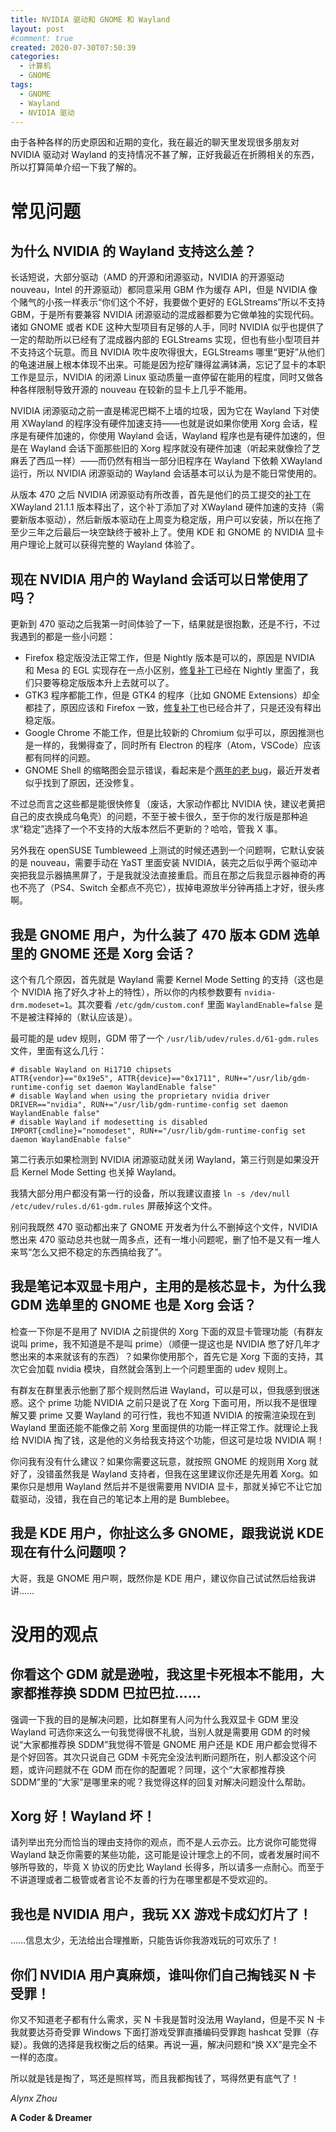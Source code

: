 ```yaml
---
title: NVIDIA 驱动和 GNOME 和 Wayland
layout: post
#comment: true
created: 2020-07-30T07:50:39
categories:
  - 计算机
  - GNOME
tags:
  - GNOME
  - Wayland
  - NVIDIA 驱动
---
```

由于各种各样的历史原因和近期的变化，我在最近的聊天里发现很多朋友对 NVIDIA 驱动对 Wayland 的支持情况不甚了解，正好我最近在折腾相关的东西，所以打算简单介绍一下我了解的。

<!--more-->

# 常见问题

## 为什么 NVIDIA 的 Wayland 支持这么差？

长话短说，大部分驱动（AMD 的开源和闭源驱动，NVIDIA 的开源驱动 nouveau，Intel 的开源驱动）都同意采用 GBM 作为缓存 API，但是 NVIDIA 像个赌气的小孩一样表示“你们这个不好，我要做个更好的 EGLStreams”所以不支持 GBM，于是所有要兼容 NVIDIA 闭源驱动的混成器都要为它做单独的实现代码。诸如 GNOME 或者 KDE 这种大型项目有足够的人手，同时 NVIDIA 似乎也提供了一定的帮助所以已经有了混成器内部的 EGLStreams 实现，但也有些小型项目并不支持这个玩意。而且 NVIDIA 吹牛皮吹得很大，EGLStreams 哪里“更好”从他们的龟速进展上根本体现不出来。可能是因为挖矿赚得盆满钵满，忘记了显卡的本职工作是显示，NVIDIA 的闭源 Linux 驱动质量一直停留在能用的程度，同时又做各种各样限制导致开源的 nouveau 在较新的显卡上几乎不能用。

NVIDIA 闭源驱动之前一直是稀泥巴糊不上墙的垃圾，因为它在 Wayland 下对使用 XWayland 的程序没有硬件加速支持——也就是说如果你使用 Xorg 会话，程序是有硬件加速的，你使用 Wayland 会话，Wayland 程序也是有硬件加速的，但是在 Wayland 会话下面那些旧的 Xorg 程序就没有硬件加速（听起来就像捡了芝麻丢了西瓜一样）——而仍然有相当一部分旧程序在 Wayland 下依赖 XWayland 运行，所以 NVIDIA 闭源驱动的 Wayland 会话基本可以认为是不能日常使用的。

从版本 470 之后 NVIDIA 闭源驱动有所改善，首先是他们的员工提交的[补丁](https://gitlab.freedesktop.org/xorg/xserver/-/merge_requests/587/diffs)在 XWayland 21.1.1 版本释出了，这个补丁添加了对 XWayland 硬件加速的支持（需要新版本驱动），然后新版本驱动在上周变为稳定版，用户可以安装，所以在拖了至少三年之后最后一块空缺终于被补上了。使用 KDE 和 GNOME 的 NVIDIA 显卡用户理论上就可以获得完整的 Wayland 体验了。

## 现在 NVIDIA 用户的 Wayland 会话可以日常使用了吗？

更新到 470 驱动之后我第一时间体验了一下，结果就是很抱歉，还是不行，不过我遇到的都是一些小问题：

- Firefox 稳定版没法正常工作，但是 Nightly 版本是可以的，原因是 NVIDIA 和 Mesa 的 EGL 实现存在一点小区别，[修复补丁](https://hg.mozilla.org/mozilla-central/rev/c2191ee9cb65)已经在 Nightly 里面了，我们只要等稳定版版本升上去就可以了。
- GTK3 程序都能工作，但是 GTK4 的程序（比如 GNOME Extensions）却全都挂了，原因应该和 Firefox 一致，[修复补丁](https://gitlab.gnome.org/GNOME/gtk/-/merge_requests/3726)也已经合并了，只是还没有释出稳定版。
- Google Chrome 不能工作，但是比较新的 Chromium 似乎可以，原因推测也是一样的，我懒得查了，同时所有 Electron 的程序（Atom，VSCode）应该都有同样的问题。
- GNOME Shell 的缩略图会显示错误，看起来是个[两年的老 bug](https://gitlab.gnome.org/GNOME/mutter/-/issues/528)，最近开发者似乎找到了原因，还没修复。

不过总而言之这些都是能很快修复（废话，大家动作都比 NVIDIA 快，建议老黄把自己的皮衣换成乌龟壳）的问题，不至于被卡很久，至于你的发行版是那种追求“稳定”选择了一个不支持的大版本然后不更新的？哈哈，管我 X 事。

另外我在 openSUSE Tumbleweed 上测试的时候还遇到一个问题啊，它默认安装的是 nouveau，需要手动在 YaST 里面安装 NVIDIA，装完之后似乎两个驱动冲突把我显示器搞黑屏了，于是我就没法直接重启。而且在那之后我显示器神奇的再也不亮了（PS4、Switch 全都点不亮它），拔掉电源放半分钟再插上才好，很头疼啊。

## 我是 GNOME 用户，为什么装了 470 版本 GDM 选单里的 GNOME 还是 Xorg 会话？

这个有几个原因，首先就是 Wayland 需要 Kernel Mode Setting 的支持（这也是个 NVIDIA 拖了好久才补上的特性），所以你的内核参数要有 `nvidia-drm.modeset=1`。其次要看 `/etc/gdm/custom.conf` 里面 `WaylandEnable=false` 是不是被注释掉的（默认应该是）。

最可能的是 udev 规则，GDM 带了一个 `/usr/lib/udev/rules.d/61-gdm.rules` 文件，里面有这么几行：

```
# disable Wayland on Hi1710 chipsets
ATTR{vendor}=="0x19e5", ATTR{device}=="0x1711", RUN+="/usr/lib/gdm-runtime-config set daemon WaylandEnable false"
# disable Wayland when using the proprietary nvidia driver
DRIVER=="nvidia", RUN+="/usr/lib/gdm-runtime-config set daemon WaylandEnable false"
# disable Wayland if modesetting is disabled
IMPORT{cmdline}="nomodeset", RUN+="/usr/lib/gdm-runtime-config set daemon WaylandEnable false"
```

第二行表示如果检测到 NVIDIA 闭源驱动就关闭 Wayland，第三行则是如果没开启 Kernel Mode Setting 也关掉 Wayland。

我猜大部分用户都没有第一行的设备，所以我建议直接 `ln -s /dev/null /etc/udev/rules.d/61-gdm.rules` 屏蔽掉这个文件。

别问我既然 470 驱动都出来了 GNOME 开发者为什么不删掉这个文件，NVIDIA 憋出来 470 驱动总共也就一周多点，还有一堆小问题呢，删了怕不是又有一堆人来骂“怎么又把不稳定的东西搞给我了”。

## 我是笔记本双显卡用户，主用的是核芯显卡，为什么我 GDM 选单里的 GNOME 也是 Xorg 会话？

检查一下你是不是用了 NVIDIA 之前提供的 Xorg 下面的双显卡管理功能（有群友说叫 prime，我不知道是不是叫 prime）（顺便一提这也是 NVIDIA 憋了好几年才憋出来的本来就该有的东西）？如果你使用那个，首先它是 Xorg 下面的支持，其次它会加载 nvidia 模块，自然就会落到上一个问题里面的 udev 规则上。

有群友在群里表示他删了那个规则然后进 Wayland，可以是可以，但我感到很迷惑。这个 prime 功能 NVIDIA 之前只是说了在 Xorg 下面可用，所以我不是很理解又要 prime 又要 Wayland 的可行性，我也不知道 NVIDIA 的按需渲染现在到 Wayland 里面还能不能像之前 Xorg 里面提供的功能一样正常工作。就理论上我给 NVIDIA 掏了钱，这是他的义务给我支持这个功能，但这可是垃圾 NVIDIA 啊！

你问我有没有什么建议？如果你需要这玩意，就按照 GNOME 的规则用 Xorg 就好了，没错虽然我是 Wayland 支持者，但我在这里建议你还是先用着 Xorg。如果你只是想用 Wayland 然后并不是很需要用 NVIDIA 显卡，那就关掉它不让它加载驱动，没错，我在自己的笔记本上用的是 Bumblebee。

## 我是 KDE 用户，你扯这么多 GNOME，跟我说说 KDE 现在有什么问题呗？

大哥，我是 GNOME 用户啊，既然你是 KDE 用户，建议你自己试试然后给我讲讲……

# 没用的观点

## 你看这个 GDM 就是逊啦，我这里卡死根本不能用，大家都推荐换 SDDM 巴拉巴拉……

强调一下我的目的是解决问题，比如群里有人问为什么我双显卡 GDM 里没 Wayland 可选你来这么一句我觉得很不礼貌，当别人就是需要用 GDM 的时候说“大家都推荐换 SDDM”我觉得不管是 GNOME 用户还是 KDE 用户都会觉得不是个好回答。其次只说自己 GDM 卡死完全没法判断问题所在，别人都没这个问题，或许问题就不在 GDM 而在你的配置呢？同理，这个“大家都推荐换 SDDM”里的“大家”是哪里来的呢？我觉得这样的回复对解决问题没什么帮助。

## Xorg 好！Wayland 坏！

请列举出充分而恰当的理由支持你的观点，而不是人云亦云。比方说你可能觉得 Wayland 缺乏你需要的某些功能，这可能是设计理念上的不同，或者发展时间不够所导致的，毕竟 X 协议的历史比 Wayland 长得多，所以请多一点耐心。而至于不讲道理或者二极管或者言论不友善的行为在哪里都是不受欢迎的。

## 我也是 NVIDIA 用户，我玩 XX 游戏卡成幻灯片了！

……信息太少，无法给出合理推断，只能告诉你我游戏玩的可欢乐了！

## 你们 NVIDIA 用户真麻烦，谁叫你们自己掏钱买 N 卡受罪！

你又不知道老子都有什么需求，买 N 卡我是暂时没法用 Wayland，但是不买 N 卡我就要达芬奇受罪 Windows 下面打游戏受罪直播编码受罪跑 hashcat 受罪（存疑）。我做的选择是我权衡之后的结果。再说一遍，解决问题和“换 XX”是完全不一样的态度。

所以就是钱是掏了，骂还是照样骂，而且我都掏钱了，骂得然更有底气了！

*Alynx Zhou*

**A Coder & Dreamer**
